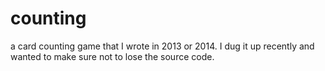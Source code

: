 # counting
a card counting game that I wrote in 2013 or 2014. I dug it up recently and wanted to make sure not to lose the source code.
